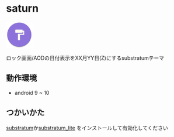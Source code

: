 # saturn
![saturn](https://github.com/karin722/saturn/raw/master/app/src/main/res/mipmap-hdpi/ic_launcher.png) <br>

ロック画面/AODの日付表示をXX月YY日(Z)にするsubstratumテーマ

## 動作環境
- android 9 ~ 10

## つかいかた
[substratum](https://play.google.com/store/apps/details?id=projekt.substratum)か[substratum_lite](https://play.google.com/store/apps/details?id=projekt.substratum.lite) をインストールして有効化してください